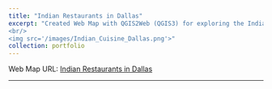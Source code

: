 ```yaml
---
title: "Indian Restaurants in Dallas"
excerpt: "Created Web Map with QGIS2Web (QGIS3) for exploring the Indian Restaurants in Dallas<br>
<br/>
<img src='/images/Indian_Cuisine_Dallas.png'>"
collection: portfolio
---
```


Web Map URL:
[Indian Restaurants in Dallas](file:///C:/Users/LibUser/Downloads/SavitriSeetal.github.io-master/SavitriSeetal.github.io-master/_portfolio/Lab%2010/index.html#10/32.9557/-96.9324)


---

